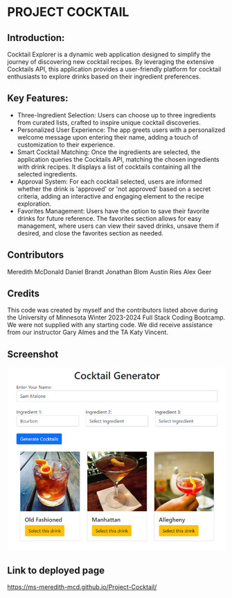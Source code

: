 # PROJECT COCKTAIL

## Introduction:
Cocktail Explorer is a dynamic web application designed to simplify the journey of discovering new cocktail recipes. By leveraging the extensive Cocktails API, this application provides a user-friendly platform for cocktail enthusiasts to explore drinks based on their ingredient preferences.

## Key Features:
- Three-Ingredient Selection: Users can choose up to three ingredients from curated lists, crafted to inspire unique cocktail discoveries.
- Personalized User Experience: The app greets users with a personalized welcome message upon entering their name, adding a touch of customization to their experience.
- Smart Cocktail Matching: Once the ingredients are selected, the application queries the Cocktails API, matching the chosen ingredients with drink recipes. It displays a list of cocktails containing all the selected ingredients.
- Approval System: For each cocktail selected, users are informed whether the drink is 'approved' or 'not approved' based on a secret criteria, adding an interactive and engaging element to the recipe exploration.
- Favorites Management: Users have the option to save their favorite drinks for future reference. The favorites section allows for easy management, where users can view their saved drinks, unsave them if desired, and close the favorites section as needed.

## Contributors
Meredith McDonald
Daniel Brandt
Jonathan Blom
Austin Ries
Alex Geer

## Credits
This code was created by myself and the contributors listed above during the University of Minnesota Winter 2023-2024 Full Stack Coding Bootcamp. We were not supplied with any starting code. We did receive assistance from our instructor Gary Almes and the TA Katy Vincent. 

## Screenshot
![Screenshot of the app](images/screenshot.png)

## Link to deployed page
https://ms-meredith-mcd.github.io/Project-Cocktail/
